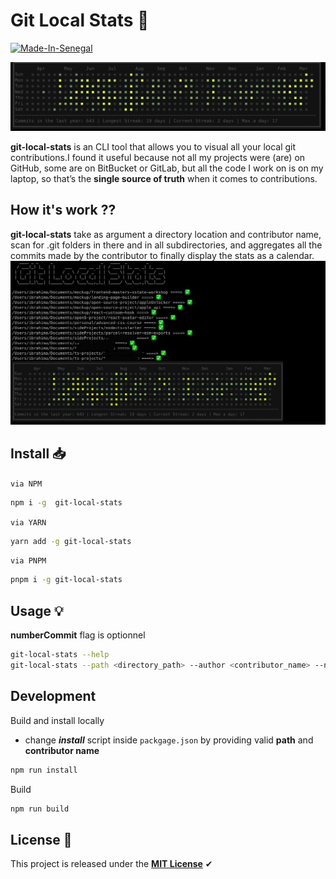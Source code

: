 # Git Local Stats 📆

[![Made-In-Senegal](https://github.com/GalsenDev221/made.in.senegal/blob/master/assets/badge.svg)](https://github.com/GalsenDev221/made.in.senegal)

![CONTRIBUTIONS](assets/calendar.png)

**git-local-stats** is an CLI tool that allows you to visual all your local git contributions.I found it useful because not all my projects were (are) on GitHub, some are on BitBucket or GitLab, but all the code I work on is on my laptop, so that’s the **single source of truth** when it comes to contributions.

## How it's work ??

**git-local-stats** take as argument a directory location and contributor name, scan for .git folders in there and in all subdirectories, and aggregates all the commits made by the contributor to finally display the stats as a calendar.
![COVER](assets/contribution_stats.jpeg)

## Install 📥

`via NPM`

```bash
npm i -g  git-local-stats
```

`via YARN`

```bash
yarn add -g git-local-stats
```

`via PNPM`

```bash
pnpm i -g git-local-stats
```

## Usage 💡

**numberCommit** flag is optionnel

```bash
git-local-stats --help
git-local-stats --path <directory_path> --author <contributor_name> --numberCommit 1000
```

## Development

Build and install locally

- change **_install_** script inside `packgage.json` by providing valid **path** and **contributor name**

```bash
npm run install
```

Build

```bash
npm run build
```

## License 🎫

This project is released under the **[MIT License](LICENSE)** ✔
